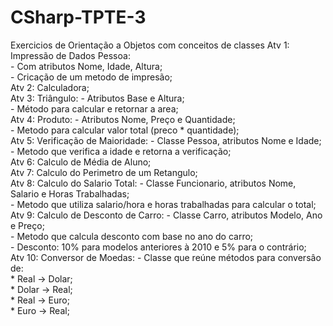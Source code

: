 # CSharp-TPTE-3
Exercicios de Orientação a Objetos com conceitos de classes
Atv 1: Impressão de Dados Pessoa: <br>
    - Com atributos Nome, Idade, Altura;<br>
    - Cricação de um metodo de impresão;<br>
Atv 2: Calculadora;<br>
Atv 3: Triângulo:
    - Atributos Base e Altura; <br>
    - Método para calcular e retornar a area; <br>
Atv 4: Produto:
    - Atributos Nome, Preço e Quantidade;<br>
    - Metodo para calcular valor total (preco * quantidade); <br>
Atv 5: Verificação de Maioridade:
    - Classe Pessoa, atributos Nome e Idade;<br>
    - Metodo que verifica a idade e retorna a verificação;<br>
Atv 6: Calculo de Média de Aluno;<br>
Atv 7: Calculo do Perimetro de um Retangulo;<br>
Atv 8: Calculo do Salario Total:
    - Classe Funcionario, atributos Nome, Salario e Horas Trabalhadas;<br>
    - Metodo que utiliza salario/hora e horas trabalhadas para calcular o total;<br>
Atv 9: Calculo de Desconto de Carro:
    - Classe Carro, atributos Modelo, Ano e Preço; <br>
    - Metodo que calcula desconto com base no ano do carro;<br>
    - Desconto: 10% para modelos anteriores à 2010 e 5% para o contrário; <br>
Atv 10: Conversor de Moedas:
    - Classe que reúne métodos para conversâo de:<br>
        * Real -> Dolar;<br>
        * Dolar -> Real;<br>
        * Real -> Euro;<br>
        * Euro -> Real;<br>
